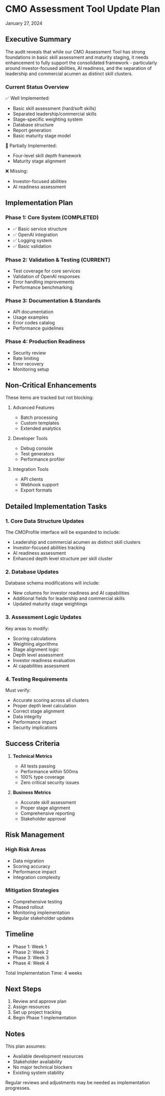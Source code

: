# CMO Assessment Tool Update Plan

January 27, 2024

## Executive Summary

The audit reveals that while our CMO Assessment Tool has strong foundations in basic skill assessment and maturity staging, it needs enhancement to fully support the consolidated framework - particularly around investor-focused abilities, AI readiness, and the separation of leadership and commercial acumen as distinct skill clusters.

### Current Status Overview

✅ Well Implemented:

- Basic skill assessment (hard/soft skills)
- Separated leadership/commercial skills
- Stage-specific weighting system
- Database structure
- Report generation
- Basic maturity stage model

🚧 Partially Implemented:

- Four-level skill depth framework
- Maturity stage alignment

❌ Missing:

- Investor-focused abilities
- AI readiness assessment

## Implementation Plan

### Phase 1: Core System (COMPLETED)

- ✅ Basic service structure
- ✅ OpenAI integration
- ✅ Logging system
- ✅ Basic validation

### Phase 2: Validation & Testing (CURRENT)

- Test coverage for core services
- Validation of OpenAI responses
- Error handling improvements
- Performance benchmarking

### Phase 3: Documentation & Standards

- API documentation
- Usage examples
- Error codes catalog
- Performance guidelines

### Phase 4: Production Readiness

- Security review
- Rate limiting
- Error recovery
- Monitoring setup

## Non-Critical Enhancements

These items are tracked but not blocking:

1. Advanced Features

   - Batch processing
   - Custom templates
   - Extended analytics

2. Developer Tools

   - Debug console
   - Test generators
   - Performance profiler

3. Integration Tools
   - API clients
   - Webhook support
   - Export formats

## Detailed Implementation Tasks

### 1. Core Data Structure Updates

The CMOProfile interface will be expanded to include:

- Leadership and commercial acumen as distinct skill clusters
- Investor-focused abilities tracking
- AI readiness assessment
- Enhanced depth level structure per skill cluster

### 2. Database Updates

Database schema modifications will include:

- New columns for investor readiness and AI capabilities
- Additional fields for leadership and commercial skills
- Updated maturity stage weightings

### 3. Assessment Logic Updates

Key areas to modify:

- Scoring calculations
- Weighting algorithms
- Stage alignment logic
- Depth level assessment
- Investor readiness evaluation
- AI capabilities assessment

### 4. Testing Requirements

Must verify:

- Accurate scoring across all clusters
- Proper depth level calculation
- Correct stage alignment
- Data integrity
- Performance impact
- Security implications

## Success Criteria

1. **Technical Metrics**

   - All tests passing
   - Performance within 500ms
   - 100% type coverage
   - Zero critical security issues

2. **Business Metrics**
   - Accurate skill assessment
   - Proper stage alignment
   - Comprehensive reporting
   - Stakeholder approval

## Risk Management

### High Risk Areas

- Data migration
- Scoring accuracy
- Performance impact
- Integration complexity

### Mitigation Strategies

- Comprehensive testing
- Phased rollout
- Monitoring implementation
- Regular stakeholder updates

## Timeline

- Phase 1: Week 1
- Phase 2: Week 2
- Phase 3: Week 3
- Phase 4: Week 4

Total Implementation Time: 4 weeks

## Next Steps

1. Review and approve plan
2. Assign resources
3. Set up project tracking
4. Begin Phase 1 implementation

## Notes

This plan assumes:

- Available development resources
- Stakeholder availability
- No major technical blockers
- Existing system stability

Regular reviews and adjustments may be needed as implementation progresses.
